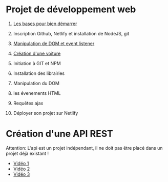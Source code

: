 # Projet de développement web

1. [Les bases pour bien démarrer](documentation/bases.md)

2. Inscription Github, Netlify et installation de NodeJS, git

3. [Manipulation de DOM et event listener](documentation/manipulation_dom.md)

3. [Création d'une voiture](documentation/car.md)

4. Initiation à GIT et NPM

5. Installation des librairies

6. Manipulation du DOM

7. les évenements HTML

8. Requêtes ajax

9. Déployer son projet sur Netlify




# Création d'une API REST

Attention: L'api est un projet indépendant, il ne doit pas être placé dans un projet déjà existant !


 - [Vidéo 1](https://www.youtube.com/watch?v=a3z1JWKUc7I)
 - [Vidéo 2](https://www.youtube.com/watch?v=xlB9h1cVtBs)
 - [Vidéo 3](https://www.youtube.com/watch?v=VY644plilc8)




